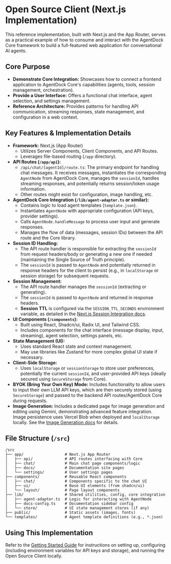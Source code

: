 # Open Source Client (Next.js Implementation)

This reference implementation, built with Next.js and the App Router, serves as a practical example of how to consume and interact with the AgentDock Core framework to build a full-featured web application for conversational AI agents.

## Core Purpose

-   **Demonstrate Core Integration:** Showcases how to connect a frontend application to AgentDock Core's capabilities (agents, tools, session management, orchestration).
-   **Provide a User Interface:** Offers a functional chat interface, agent selection, and settings management.
-   **Reference Architecture:** Provides patterns for handling API communication, streaming responses, state management, and configuration in a web context.

## Key Features & Implementation Details

-   **Framework:** Next.js (App Router)
    -   Utilizes Server Components, Client Components, and API Routes.
    -   Leverages file-based routing (`/app` directory).
-   **API Routes (`/app/api`):**
    -   `/api/chat/[agentId]/route.ts`: The primary endpoint for handling chat messages. It receives messages, instantiates the corresponding `AgentNode` from AgentDock Core, manages the `sessionId`, handles streaming responses, and potentially returns session/token usage information.
    -   Other routes might exist for configuration, image handling, etc.
-   **AgentDock Core Integration (`/lib/agent-adapter.ts` or similar):**
    -   Contains logic to load agent templates (`template.json`).
    -   Instantiates `AgentNode` with appropriate configuration (API keys, provider settings).
    -   Calls `AgentNode.handleMessage` to process user input and generate responses.
    -   Manages the flow of data (messages, session IDs) between the API route and the Core library.
-   **Session ID Handling:**
    -   The API route handler is responsible for extracting the `sessionId` from request headers/body or generating a new one if needed (maintaining the Single Source of Truth principle).
    -   The `sessionId` is passed to `AgentNode` and potentially returned in response headers for the client to persist (e.g., in `localStorage` or session storage) for subsequent requests.
-   **Session Management:**
    -   The API route handler manages the `sessionId` (extracting or generating).
    -   The `sessionId` is passed to `AgentNode` and returned in response headers.
    -   **Session TTL** is configured via the `SESSION_TTL_SECONDS` environment variable, as detailed in the [Next.js Session Integration docs](../architecture/sessions/nextjs-integration.md#environment-based-ttl-configuration).
-   **UI Components (`/components`):**
    -   Built using React, Shadcn/ui, Radix UI, and Tailwind CSS.
    -   Includes components for the chat interface (message display, input, streaming), agent selection, settings panels, etc.
-   **State Management (UI):**
    -   Uses standard React state and context management.
    -   May use libraries like Zustand for more complex global UI state if necessary.
-   **Client-Side Storage:**
    -   Uses `localStorage` or `sessionStorage` to store user preferences, potentially the current `sessionId`, and user-provided API keys (ideally secured using `SecureStorage` from Core).
-   **BYOK (Bring Your Own Key) Mode:** Includes functionality to allow users to input their own LLM API keys, which are then securely stored (using `SecureStorage`) and passed to the backend API routes/AgentDock Core during requests.
-   **Image Generation:** Includes a dedicated page for image generation and editing using Gemini, demonstrating advanced feature integration. Image persistence uses Vercel Blob when deployed and `localStorage` locally. See the [Image Generation docs](./image-generation.md) for details.

## File Structure (`/src`)

```
/src
├── app/                  # Next.js App Router
│   ├── api/              # API routes interfacing with Core
│   ├── chat/             # Main chat page components/logic
│   ├── docs/             # Documentation site pages
│   └── settings/         # User settings pages
├── components/           # Reusable React components
│   ├── chat/             # Components specific to the chat UI
│   ├── ui/               # Base UI elements (from shadcn/ui)
│   └── layout/           # Page layout components
├── lib/                  # Shared utilities, config, core integration
│   ├── agent-adapter.ts  # Logic for interacting with AgentNode
│   ├── docs-config.ts    # Documentation sidebar config
│   └── store/            # UI state management stores (if any)
├── public/               # Static assets (images, fonts)
└── templates/            # Agent template definitions (e.g., *.json)
```

## Using This Implementation

Refer to the [Getting Started Guide](../getting-started.md) for instructions on setting up, configuring (including environment variables for API keys and storage), and running the Open Source Client locally. 